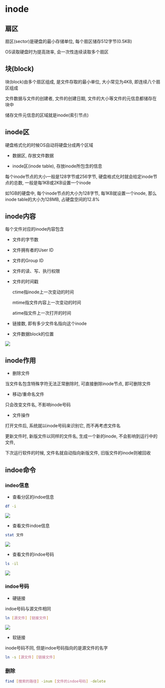 <!--
 * @Description: 
 * @Version: 1.0
 * @Author: dmjcb
 * @Email:  
 * @Date: 2021-03-11 11:44:56
 * @LastEditors: dmjcb
 * @LastEditTime: 2024-07-06 23:41:11
-->

# inode

## 扇区

扇区(sector)是硬盘的最小存储单位, 每个扇区储存512字节(0.5KB)

OS读取硬盘时为提高效率, 会一次性连续读取多个扇区

## 块(block)

块(block)由多个扇区组成, 是文件存取的最小单位, 大小常见为4KB, 即连续八个扇区组成

文件数据与文件的创建者, 文件的创建日期, 文件的大小等文件的元信息都储存在块中

储存文件元信息的区域就是inode(索引节点)

## inode区

硬盘格式化的时候OS自动将硬盘分成两个区域

- 数据区, 存放文件数据

- inode区(inode table), 存放inode所包含的信息

每个inode节点的大小一般是128字节或256字节, 硬盘格式化时就会给定inode节点的总数, 一般是每1KB或2KB设置一个inode

如1GB的硬盘中, 每个inode节点的大小为128字节, 每1KB就设置一个inode, 那么inode table的大小为128MB, 占硬盘空间的12.8\%

## inode内容

每个文件对应的inode内容包含

- 文件的字节数

- 文件拥有者的User ID

- 文件的Group ID

- 文件的读、写、执行权限

- 文件的时间戳

    ctime指inode上一次变动的时间

    mtime指文件内容上一次变动的时间

    atime指文件上一次打开的时间

- 链接数, 即有多少文件名指向这个inode

- 文件数据block的位置

![](/.imgur/20220401223348.png)

## inode作用

- 删除文件

当文件名包含特殊字符无法正常删除时, 可直接删除inode节点, 即可删除文件

- 移动/重命名文件

只会改变文件名, 不影响inode号码

- 文件操作

打开文件后, 系统就以inode号码来识别它, 而不再考虑文件名

更新文件时, 新版文件以同样的文件名, 生成一个新的inode, 不会影响到运行中的文件, 

下次运行软件的时候, 文件名就自动指向新版文件, 旧版文件的inode则被回收

## indoe命令

### indeo信息

- 查看分区的indoe信息
  
```sh
df -i
```

![](/.imgur/2021-12-27_23-28-39.jpg)

- 查看文件indoe信息
  
```sh
stat 文件
```

![](/.imgur/20211227232930.png)

- 查看文件的indoe号码
  
```sh
ls -il
```

![](/.imgur/20211227233018.png)

### indoe号码

- 硬链接

indoe号码与源文件相同

```sh
ln [源文件] [链接文件]
```

![](/.imgur/20211227234119.png)

- 软链接

inode号码不同, 但是indoe号码指向的是源文件的名字

```sh
ln -s [源文件] [链接文件]
```

### 删除

```sh
find [搜索的路径] -inum [文件的indoe号码] -delete
```
